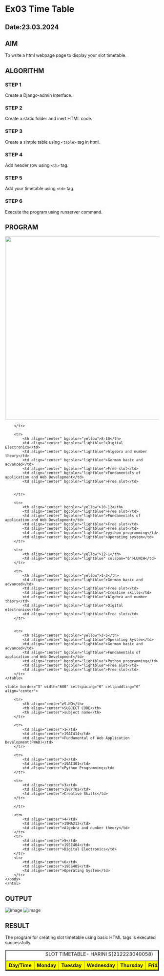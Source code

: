 # Ex03 Time Table
## Date:23.03.2024

## AIM
To write a html webpage page to display your slot timetable.

## ALGORITHM
### STEP 1
Create a Django-admin Interface.

### STEP 2
Create a static folder and inert HTML code.

### STEP 3
Create a simple table using ```<table>``` tag in html.

### STEP 4
Add header row using ```<th>``` tag.

### STEP 5
Add your timetable using ```<td>``` tag.

### STEP 6
Execute the program using runserver command.

## PROGRAM
<html>
<head>
    <title>SLOT TIMETABLE</title>
</head>
<center>
<img src="/static/logo.png" width='600'align="center">
</center>
<body>
    <table BORDER='3' width='600'bgcolor='white' cellspacing='3' align="center">
        <CAPTION align="above">SLOT TIMETABLE- HARINI S(212223040058)</CAPTION>
        <tr>
            <th align="center" bgcolor="yellow">Day/Time</th>
            <th align="center" bgcolor="yellow">Monday</th>
            <th align="center" bgcolor="yellow">Tuesday</th>
            <th align="center" bgcolor="yellow">Wednesday</th>
            <th align="center" bgcolor="yellow">Thursday</th>
            <th align="center" bgcolor="yellow">Friday</th>
            <th align="center" bgcolor="yellow">Saturday</th>
    
        </tr>

        <tr>
            <th align="center" bgcolor="yellow">8-10</th>
            <td align="center" bgcolor="lightblue">Digital Electronics</td>
            <td align="center" bgcolor="lightblue">Algebra and number theory</td>
            <td align="center" bgcolor="lightblue">German basic and advanced</td>
            <td align="center" bgcolor="lightblue">Free slot</td>
            <td align="center" bgcolor="lightblue">Fundamentals of application and Web Development</td>
            <td align="center" bgcolor="lightblue">Free slot</td>
           
            
        </tr>

        <tr>
            <th align="center" bgcolor="yellow">10-12</th>
            <td align="center" bgcolor="lightblue">Free slot</td>
            <td align="center" bgcolor="lightblue">Fundamentals of application and Web Development</td>
            <td align="center" bgcolor="lightblue">Free slot</td>
            <td align="center" bgcolor="lightblue">Free slot</td>
            <td align="center" bgcolor="lightblue">python programming</td>
            <td align="center" bgcolor="lightblue">Operating system</td>
        </tr>

        <tr>
            <th align="center" bgcolor="yellow">12-1</th>
            <td align="center" bgcolor="lightblue" colspan="6">LUNCH</td>
        </tr>

        <tr>
            <th align="center" bgcolor="yellow">1-3</th>
            <td align="center" bgcolor="lightblue">German basic and advanced</td>
            <td align="center" bgcolor="lightblue">Free slot</td>
            <td align="center" bgcolor="lightblue">Creative skills</td>
            <td align="center" bgcolor="lightblue">Algebra and number theory</td>
            <td align="center" bgcolor="lightblue">Digital electronics</td>
            <td align="center" bgcolor="lightblue">Free slot</td>
        </tr>


        <tr>
            <th align="center" bgcolor="yellow">3-5</th>
            <td align="center" bgcolor="lightblue">Operating System</td>
            <td align="center" bgcolor="lightblue">German basic and advanced</td>
            <td align="center" bgcolor="lightblue">Fundamentals of application and Web Development</td>
            <td align="center" bgcolor="lightblue">Python programming</td>
            <td align="center" bgcolor="lightblue">Free slot</td>
            <td align="center" bgcolor="lightblue">Free slot</td>
        </tr>
    </table>

    <table border="3" width="600" cellspacing="6" cellpaddling="6" align="center">

        <tr>
            <th align="center">S.NO</th>
            <th align="center">SUBJECT CODE</th>
            <th align="center">subject name</th>
        </tr>

        <tr>
            <td align="center">1</td>
            <td align="center">19AI414</td>
            <td align="center">Fundamental of Web Application Development(FWAD)</td>
        </tr>

        <tr>
            <td align="center">2</td>
            <td align="center">19AI301</td>
            <td align="center">Python Programming</td>
        </tr>

        <tr>
            <td align="center">3</td>
            <td align="center">19EY702</td>
            <td align="center">Creative Skills</td>
        </tr>

        </tr>

        <tr>
            <td align="center">4</td>
            <td align="center">19MA212</td>
            <td align="center">Algebra and number theory</td>
        </tr>
        <tr>
            <td align="center">5</td>
            <td align="center">19EE404</td>
            <td align="center">Digital Electronics</td>
        </tr>
        <tr>
            <td align="center">6</td>
            <td align="center">19CS405</td>
            <td align="center">Operating System</td>
        </tr>
    </body>
    </html>


   
## OUTPUT
![image](https://github.com/230131249/slot/assets/150232701/ba040fe4-8190-415b-965c-8364bd817c5d)
![image](https://github.com/230131249/slot/assets/150232701/1f8bf905-a59b-4696-afba-bdb688baa1f3)

## RESULT
The program for creating slot timetable using basic HTML tags is executed successfully.
